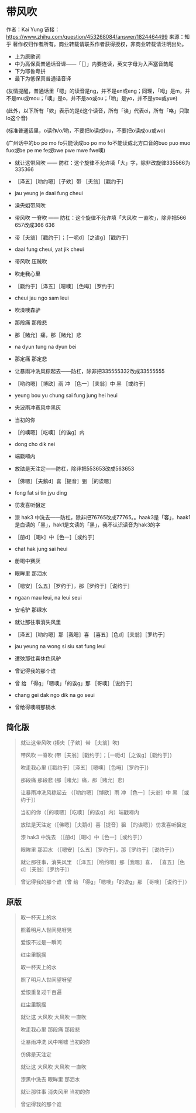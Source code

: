 # 带风吹

作者：Kai Yung
链接：https://www.zhihu.com/question/453268084/answer/1824464499
来源：知乎
著作权归作者所有。商业转载请联系作者获得授权，非商业转载请注明出处。



- 上为原歌词
- 中为高保真普通话音译——「［］」内要连读，英文字母为入声塞音韵尾
- 下为耶鲁粤拼
- 最下为低保真普通话音译



(友情提醒，普通话里「嗯」的读音是ng，并不是en或eng；同理，「呣」是m，并不是mu或mou；「噢」是o，并不是ao或ou；「哟」是yo，并不是you或yue)

(此外，以下所有「欸」表示的是ê这个读音，所有「诶」代表ei，所有「咯」只取lo这个音)

(标准普通话里，o读作/o/哟，不要把lo读成lou，不要把o读成ou或wo)

(广州话中的bo po mo fo只能读成bo po mo fo不能读成北方口音的buo puo muo fuo或be pe me fe或bwe pwe mwe fwe噢)



- 就让这带风吹 —— 防杠：这个旋律不允许填「大」字，除非改旋律335566为335366
- ［泽五］［哟约嗯］［子欸］带 ［夫翁］［戳约于］
- jau yeung je daai fung cheui
- 澡央姐带风吹



- 带风吹 一脊吹 —— 防杠：这个旋律不允许填「大风吹 一直吹」，除非把566 657改成366 636
- 带［夫翁］［戳约于］；［一呃d］［之诶g］［戳约于］
- daai fung cheui, yat jik cheui
- 带风吹 压贼吹



- 吹走我心里
- ［戳约于］［泽五］［嗯噢］［色呣］［罗约于］
- cheui jau ngo sam leui
- 吹澡噢森驴



- 那段痛 那段悲
- 那［赌允］痛，那［赌允］悲
- na dyun tung na dyun bei
- 那定痛 那定悲



- 让暴雨冲洗风粽起去——防杠，除非把335555332改成33555555
- ［哟约嗯］［博欧］雨 冲 ［色一］［夫翁］中 黑 ［或约于］
- yeung bou yu chung sai fung jung hei heui
- 央波雨冲赛风中黑灰



- 当初的你
- ［的噢嗯］［吃噢］［的诶g］内
- dong cho dik nei
- 端戳嘚内



- 放珐是天注定——防杠，除非把553653改成563653
- ［佛嗯］［夫鹅d］喜［提音］狙 ［的诶嗯］
- fong fat si tin jyu ding
- 彷发喜听狙定



- 漆 hak3 中洗去——防杠，除非把76765改成77765。。haak3是「客」，haak1是白读的「黑」，hak1是文读的「黑」，我不认识读音为hak3的字
- ［册d］［喝k］中［色一］［或约于］
- chat hak jung sai heui
- 册喝中赛灰



- 眼眸里 那泪水
- ［嗯安］［么五］［罗约于］，那［罗约于］［说约于］
- ngaan mau leui, na leui seui
- 安毛驴 那绿水



- 就让那往事消失风里
- ［泽五］［哟约嗯］那［我嗯］喜 ［喜五］［色d］［夫翁］［罗约于］
- jau yeung na wong si siu sat fung leui
- 遭殃那往喜休色风驴



- 曾记得我的那个谁
- 曾 给 「得g」「嗯噢」「的诶g」那 ［哥噢］［说约于］
- chang gei dak ngo dik na go seui
- 曾给得噢嘚那锅水

## 简化版

> 就让这带风吹 (揍央［子欸］带 ［夫翁］吹)
>
> 带风吹 一脊吹 (带［夫翁］［戳约于］；［一呃d］［之诶g］［戳约于］)
>
> 吹走我心里 (［戳约于］［泽五］［嗯噢］［色呣］［罗约于］)
>
> 那段痛 那段悲 (那［赌允］痛，那［赌允］悲)
>
> 让暴雨冲洗风粽起去 （［哟约嗯］［博欧］雨 冲 ［色一］［夫翁］中 黑 ［或约于］）
>
> 当初的你（［的噢嗯］［吃噢］［的诶g］内）端戳嘚内
>
> 放珐是天注定（［佛嗯］［夫鹅d］喜［提音］狙 ［的诶嗯］）彷发喜听狙定
>
> 漆 hak3 中洗去 （［册d］［喝k］中［色一］［或约于］）
>
> 眼眸里 那泪水 （［嗯安］［么五］［罗约于］，那［罗约于］［说约于］）
>
> 就让那往事，消失风里 （［泽五］［哟约嗯］那［我嗯］喜， ［喜五］［色d］［夫翁］［罗约于］）
>
> 曾记得我的那个谁（曾 给 「得g」「嗯噢」「的诶g」那 ［哥噢］［说约于］）

## 原版

> 取一杯天上的水
>
> 照着明月人世间晃呀晃
>
>  爱恨不过是一瞬间
>
> 红尘里飘摇
>
>  
>
> 取一杯天上的水
>
> 照了明月人世间望呀望
>
> 爱恨重复过千百遍
>
> 红尘里飘摇
>
>  
>
> 就让这 大风吹 大风吹 一直吹
>
> 吹走我心里 那段痛 那段悲
>
> 让暴雨冲洗 风中唏嘘 当初的你
>
> 仿佛是天注定
>
> 
>
> 就让这 大风吹 大风吹 一直吹
>
> 漆黑中洗去 眼眸里 那泪水
>
> 就让那往事 消失风里 当初的你
>
> 曾记得我的那个谁